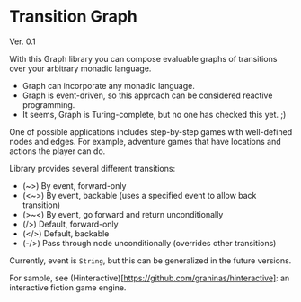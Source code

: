 Transition Graph
================

Ver. 0.1

With this Graph library you can compose evaluable graphs of transitions over your arbitrary monadic language.

- Graph can incorporate any monadic language.
- Graph is event-driven, so this approach can be considered reactive programming.
- It seems, Graph is Turing-complete, but no one has checked this yet. ;)

One of possible applications includes step-by-step games with well-defined nodes and edges.
For example, adventure games that have locations and actions the player can do.

Library provides several different transitions:

- (~>)  By event, forward-only
- (<~>) By event, backable (uses a specified event to allow back transition)
- (>~<) By event, go forward and return unconditionally
- (/>)  Default, forward-only
- (</>) Default, backable
- (-/>) Pass through node unconditionally (overrides other transitions)

Currently, event is `String`, but this can be generalized in the future versions.

For sample, see (Hinteractive)[https://github.com/graninas/hinteractive]: an interactive fiction game engine.
